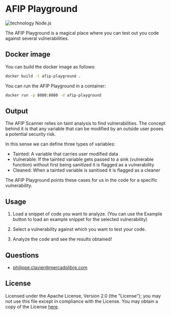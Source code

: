 # AFIP Playground

![technology Node.js](https://img.shields.io/badge/technology-node-green.svg)

The AFIP Playground is a magical place where you can test out you code against several vulnerabilities.


## Docker image

You can build the docker image as follows:

```bash
docker build -t afip-playground .
```

You can run the AFIP Playground in a container:

```bash
docker run -p 8080:8080 -d afip-playground
```

## Output

The AFIP Scanner relies on taint analysis to find vulnerabilities. The concept behind it is that any variable that can be modified by an outside user poses a potential security risk.

In this sense we can define three types of variables:
- Tainted: A variable that carries user modified data
- Vulnerable: If the tainted variable gets passed to a sink (vulnerable function) without first being sanitized it is flagged as a vulnerability
- Cleaned: When a tainted variable is sanitised it is flagged as a cleaner

The AFIP Playground points these cases for us in the code for a specific vulnerability.

## Usage

1. Load a snippet of code you want to analyze.
(You can use the Example button to load an example snippet for the selected vulnerability)

2. Select a vulnerability against which you want to test your code.

3. Analyze the code and see the results obtained!

## Questions

* [philippe.clavier@mercadolibre.com](philippe.clavier@mercadolibre.com)

## License

Licensed under the Apache License, Version 2.0 (the "License");
you may not use this file except in compliance with the License.
You may obtain a copy of the License [here](http://www.apache.org/licenses/LICENSE-2.0).

